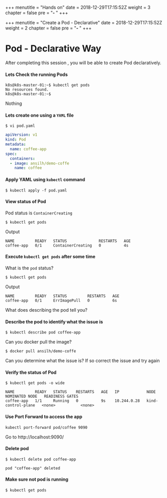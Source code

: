 +++
menutitle = "Hands on"
date = 2018-12-29T17:15:52Z
weight = 3
chapter = false
pre = "<b>- </b>"
+++

+++
menutitle = "Create a Pod - Declarative"
date = 2018-12-29T17:15:52Z
weight = 2
chapter = false
pre = "<b>- </b>"
+++

# Pod - Declarative Way

After completing this session , you will be able to create Pod declaratively.

#### Lets Check the running Pods

```shell
k8s@k8s-master-01:~$ kubectl get pods
No resources found.
k8s@k8s-master-01:~$
```
Nothing <i class="fa fa-frown"></i>

#### Lets create one using a `YAML` file

```shell
$ vi pod.yaml
```

```yaml
apiVersion: v1
kind: Pod
metadata:
  name: coffee-app
spec:
  containers:
  - image: ansilh/demo-coffe
    name: coffee
```

#### Apply YAML using `kubectl` command

```shell
$ kubectl apply -f pod.yaml
```

#### View status of Pod

Pod status is `ContainerCreating`
```shell
$ kubectl get pods
```
Output
```console
NAME         READY   STATUS              RESTARTS   AGE
coffee-app   0/1     ContainerCreating   0          4s
```

#### Execute `kubectl get pods` after some time
What is the `pod` status?

```shell
$ kubectl get pods
```
Output
```console
NAME         READY   STATUS         RESTARTS   AGE
coffee-app   0/1     ErrImagePull   0          6s
```

What does describing the pod tell you?

#### Describe the pod to identify what the issue is
```shell
$ kubectl describe pod coffee-app
```
Can you docker pull the image?
```shell
$ docker pull ansilh/demo-coffe
```

Can you determine what the issue is?
If so correct the issue and try again

#### Verify the status of Pod
```shell
$ kubectl get pods -o wide
```

```console
NAME         READY   STATUS    RESTARTS   AGE   IP            NODE                 NOMINATED NODE   READINESS GATES
coffee-app   1/1     Running   0          9s    10.244.0.28   kind-control-plane   <none>           <none>
```

#### Use Port Forward to access the app

```shell
kubectl port-forward pod/coffee 9090
```

Go to http://localhost:9090/ 


#### Delete pod
```shell
$ kubectl delete pod coffee-app
```

```console
pod "coffee-app" deleted
```

#### Make sure not pod is running 
```shell
$ kubectl get pods
```

